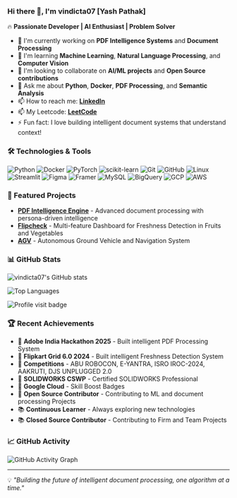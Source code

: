 ### Hi there 👋, I'm vindicta07 [Yash Pathak]

🔥 **Passionate Developer | AI Enthusiast | Problem Solver**

- 🔭 I'm currently working on **PDF Intelligence Systems** and **Document Processing**
- 🌱 I'm learning **Machine Learning**, **Natural Language Processing**, and **Computer Vision**
- 👯 I'm looking to collaborate on **AI/ML projects** and **Open Source contributions**
- 💬 Ask me about **Python**, **Docker**, **PDF Processing**, and **Semantic Analysis**
- 📫 How to reach me: **[LinkedIn](https://www.linkedin.com/in/vindicta07/)**
- 📫 My Leetcode: **[LeetCode](https://leetcode.com/u/vindicta_07/)**
- ⚡ Fun fact: I love building intelligent document systems that understand context!

### 🛠️ Technologies & Tools

![Python](https://img.shields.io/badge/-Python-3776AB?style=flat&logo=python&logoColor=white)
![Docker](https://img.shields.io/badge/-Docker-2496ED?style=flat&logo=docker&logoColor=white)
![PyTorch](https://img.shields.io/badge/-PyTorch-EE4C2C?style=flat&logo=pytorch&logoColor=white)
![scikit-learn](https://img.shields.io/badge/-scikit--learn-F7931E?style=flat&logo=scikit-learn&logoColor=white)
![Git](https://img.shields.io/badge/-Git-F05032?style=flat&logo=git&logoColor=white)
![GitHub](https://img.shields.io/badge/-GitHub-181717?style=flat&logo=github&logoColor=white)
![Linux](https://img.shields.io/badge/-Linux-FCC624?style=flat&logo=linux&logoColor=black)
![Streamlit](https://img.shields.io/badge/-Streamlit-FF4B4B?style=flat&logo=streamlit&logoColor=white)
![Figma](https://img.shields.io/badge/-Figma-F24E1E?style=flat&logo=figma&logoColor=white)
![Framer](https://img.shields.io/badge/-Framer-0055FF?style=flat&logo=framer&logoColor=white)
![MySQL](https://img.shields.io/badge/-MySQL-4479A1?style=flat&logo=mysql&logoColor=white)
![BigQuery](https://img.shields.io/badge/-BigQuery-4285F4?style=flat&logo=googlebigquery&logoColor=white)
![GCP](https://img.shields.io/badge/-GCP-4285F4?style=flat&logo=googlecloud&logoColor=white)
![AWS](https://img.shields.io/badge/-AWS-232F3E?style=flat&logo=amazonaws&logoColor=white)

### 🚀 Featured Projects

- **[PDF Intelligence Engine](https://github.com/vindicta07/adobe-hackathon-pdf-engine)** - Advanced document processing with persona-driven intelligence
- **[Flipcheck](https://github.com/DeepRock-Dev/FlipCheck)** - Multi-feature Dashboard for Freshness Detection in Fruits and Vegetables
- **[AGV](https://github.com/vindicta07/AGV)** - Autonomous Ground Vehicle and Navigation System

### 📊 GitHub Stats

![vindicta07's GitHub stats](https://github-readme-stats.vercel.app/api?username=vindicta07&show_icons=true&count_private=true&theme=radical&hide=["issues"])

![Top Languages](https://github-readme-stats.vercel.app/api/top-langs/?username=vindicta07&layout=compact&theme=radical)

![Profile visit badge](https://komarev.com/ghpvc/?username=vindicta07&style=plastic)

### 🏆 Recent Achievements

- 🥇 **Adobe India Hackathon 2025** - Built intelligent PDF Processing System
- 🥇 **Flipkart Grid 6.0 2024** - Built intelligent Freshness Detection System
- 🥇 **Competitions** - ABU ROBOCON, E-YANTRA, ISRO IROC-2024, AAKRUTI, DJS UNPLUGGED 2.0
- 🥇 **SOLIDWORKS CSWP** - Certified SOLIDWORKS Professional
- 🥇 **Google Cloud** - Skill Boost Badges
- 🚀 **Open Source Contributor** - Contributing to ML and document processing Projects
- 📚 **Continuous Learner** - Always exploring new technologies
-  📚 **Closed Source Contributor** - Contributing to Firm and Team Projects

### 📈 GitHub Activity

![GitHub Activity Graph](https://github-readme-activity-graph.vercel.app/graph?username=vindicta07&theme=radical)

---

💡 *"Building the future of intelligent document processing, one algorithm at a time."*
